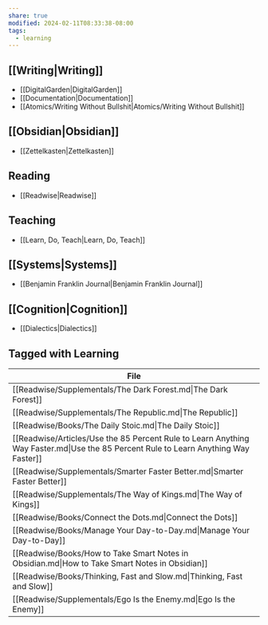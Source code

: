 ```yaml
---
share: true
modified: 2024-02-11T08:33:38-08:00
tags:
  - learning
---
```

## [[Writing|Writing]]
- [[DigitalGarden|DigitalGarden]]
- [[Documentation|Documentation]]
- [[Atomics/Writing Without Bullshit|Atomics/Writing Without Bullshit]]
## [[Obsidian|Obsidian]]
- [[Zettelkasten|Zettelkasten]]
## Reading
- [[Readwise|Readwise]]
## Teaching
- [[Learn, Do, Teach|Learn, Do, Teach]]
## [[Systems|Systems]]
- [[Benjamin Franklin Journal|Benjamin Franklin Journal]]
## [[Cognition|Cognition]]
- [[Dialectics|Dialectics]]
## Tagged with Learning
| File                                                                                                                                |
| ----------------------------------------------------------------------------------------------------------------------------------- |
| [[Readwise/Supplementals/The Dark Forest.md\|The Dark Forest]]                                                                      |
| [[Readwise/Supplementals/The Republic.md\|The Republic]]                                                                            |
| [[Readwise/Books/The Daily Stoic.md\|The Daily Stoic]]                                                                              |
| [[Readwise/Articles/Use the 85 Percent Rule to Learn Anything Way Faster.md\|Use the 85 Percent Rule to Learn Anything Way Faster]] |
| [[Readwise/Supplementals/Smarter Faster Better.md\|Smarter Faster Better]]                                                          |
| [[Readwise/Supplementals/The Way of Kings.md\|The Way of Kings]]                                                                    |
| [[Readwise/Books/Connect the Dots.md\|Connect the Dots]]                                                                            |
| [[Readwise/Books/Manage Your Day-to-Day.md\|Manage Your Day-to-Day]]                                                                |
| [[Readwise/Books/How to Take Smart Notes in Obsidian.md\|How to Take Smart Notes in Obsidian]]                                      |
| [[Readwise/Books/Thinking, Fast and Slow.md\|Thinking, Fast and Slow]]                                                              |
| [[Readwise/Supplementals/Ego Is the Enemy.md\|Ego Is the Enemy]]                                                                    |
